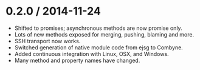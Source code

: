 0.2.0 / 2014-11-24
===================

  * Shifted to promises; asynchronous methods are now promise only.
  * Lots of new methods exposed for merging, pushing, blaming and more.
  * SSH transport now works.
  * Switched generation of native module code from ejsg to Combyne.
  * Added continuous integration with Linux, OSX, and Windows.
  * Many method and property names have changed.
